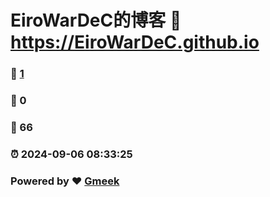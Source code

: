 # EiroWarDeC的博客 :link: https://EiroWarDeC.github.io 
### :page_facing_up: [1](https://EiroWarDeC.github.io/tag.html) 
### :speech_balloon: 0 
### :hibiscus: 66 
### :alarm_clock: 2024-09-06 08:33:25 
### Powered by :heart: [Gmeek](https://github.com/Meekdai/Gmeek)
